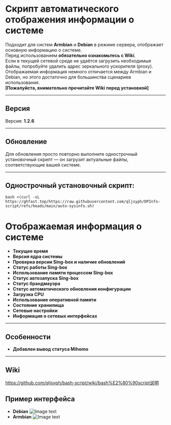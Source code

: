 # Скрипт автоматического отображения информации о системе

Подходит для систем **Armbian** и **Debian** в режиме сервера, отображает основную информацию о системе.  
Перед использованием **обязательно ознакомьтесь с Wiki**.  
Если в текущей сетевой среде не удаётся загрузить необходимые файлы, попробуйте удалить адрес зеркального ускорителя (proxy).  
Отображаемая информация немного отличается между Armbian и Debian, но этого достаточно для большинства сценариев использования.  
**[Пожалуйста, внимательно прочитайте Wiki перед установкой]**

---

## Версия

Версия: **1.2.6**

---

## Обновление

Для обновления просто повторно выполните однострочный установочный скрипт — он загрузит актуальные файлы, соответствующие вашей системе.

---

## Однострочный установочный скрипт:
```
bash <(curl -sL https://ghfast.top/https://raw.githubusercontent.com/qljsyph/DPInfo-script/refs/heads/main/auto-sysinfo.sh)
```
# Отображаемая информация о системе

- **Текущее время**
- **Версия ядра системы**
- **Проверка версии Sing-box и наличие обновлений**
- **Статус работы Sing-box**
- **Использование памяти процессом Sing-box**
- **Статус автозапуска Sing-box**
- **Статус брандмауэра**
- **Статус автоматического обновления конфигурации**
- **Загрузка CPU**
- **Использование оперативной памяти**
- **Состояние хранилища**
- **Сетевые настройки**
- **Информация о сетевых интерфейсах**

---

## Особенности

- **Добавлен вывод статуса Mihomo**

---

## Wiki
https://github.com/qljsyph/bash-script/wiki/bash%E2%80%90script说明
## Пример интерфейса
- **Debian**
![Image text](https://raw.githubusercontent.com/qljsyph/bash-script/refs/heads/main/picture/1735899502390.jpg)
- **Armbian**
![Image text](https://raw.githubusercontent.com/qljsyph/bash-script/refs/heads/main/picture/1735899414883.jpg)
